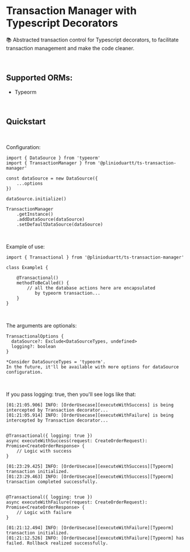 # **Transaction Manager with Typescript Decorators**
📚 Abstracted transaction control for Typescript decorators, to facilitate transaction management and make the code cleaner.

<br>

## **Supported ORMs:**
- Typeorm

<br>

## **Quickstart**
<br>

Configuration:
```
import { DataSource } from 'typeorm'
import { TransactionManager } from '@plinioduartt/ts-transaction-manager'

const dataSource = new DataSource({
	...options
})

dataSource.initialize()

TransactionManager
	.getInstance()
	.addDataSource(dataSource)
	.setDefaultDataSource(dataSource)
```
<br>

Example of use:
```
import { Transactional } from '@plinioduartt/ts-transaction-manager'

class Example1 {

	@Transactional()
	methodToBeCalled() {
		// all the database actions here are encapsulated
		   by typeorm transaction...
	}
}
```
<br>

The arguments are optionals:
```
TransactionalOptions {
  dataSource?: Exclude<DataSourceTypes, undefined>
  logging?: boolean
}

*Consider DataSourceTypes = 'typeorm'.
In the future, it'll be available with more options for dataSource configuration.
```
<br>

If you pass logging: true, then you'll see logs like that:
```
[01:21:05.906] INFO: [OrderUsecase][executeWithSuccess] is being intercepted by Transaction decorator...
[01:21:05.914] INFO: [OrderUsecase][executeWithFailure] is being intercepted by Transaction decorator...


@Transactional({ logging: true })
async executeWithSuccess(request: CreateOrderRequest): Promise<CreateOrderResponse> {
	// Logic with success
}

[01:23:29.425] INFO: [OrderUsecase][executeWithSuccess][Typeorm] transaction initialized.
[01:23:29.463] INFO: [OrderUsecase][executeWithSuccess][Typeorm] transaction completed successfully.


@Transactional({ logging: true })
async executeWithFailure(request: CreateOrderRequest): Promise<CreateOrderResponse> {
	// Logic with failure
}

[01:21:12.494] INFO: [OrderUsecase][executeWithFailure][Typeorm] transaction initialized.
[01:21:12.526] INFO: [OrderUsecase][executeWithFailure][Typeorm] has failed. Rollback realized successfully.
```

